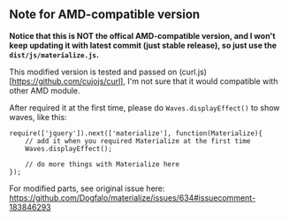 
## Note for AMD-compatible version

**Notice that this is NOT the offical AMD-compatible version, and I won't keep updating it with latest commit (just stable release), so just use the `dist/js/materialize.js`.**

This modified version is tested and passed on (curl.js)[https://github.com/cujojs/curl], I'm not sure that it would compatible with other AMD module.

After required it at the first time, please do `Waves.displayEffect()` to show waves, like this:

```
require(['jquery']).next(['materialize'], function(Materialize){
    // add it when you required Materialize at the first time
    Waves.displayEffect();

    // do more things with Materialize here
});
```

For modified parts, see original issue here: https://github.com/Dogfalo/materialize/issues/634#issuecomment-183846293
